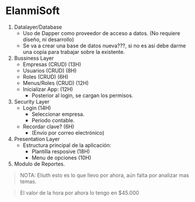# ElanmiSoft

1. Datalayer/Database
   - Uso de Dapper como proveedor de acceso a datos. (No requiere diseño, ni desarrollo)
   - Se va a crear una base de datos nueva???, si no es asi debe darme una copia para trabajar sobre la existente.
2. Bussiness Layer
   - Empresas     (CRUD)   (13H)
   - Usuarios     (CRUD)   (8H)
   - Roles        (CRUD)   (6H)
   - Menus/Roles  (CRUD)   (12H)
   - Inicializar App:      (12H)
     - Posterior al login, se cargan los permisos.
3. Security Layer
   - Login                 (14H)
     - Seleccionar empresa.
     - Periodo contable.
   - Recordar clave?       (6H)
     - (Envío por correo electrónico)
4. Presentation Layer
   - Estructura principal de la aplicación:
      - Plantilla resposive   (18H)
      - Menu de opciones      (10H)
5. Modulo de Reportes.


> NOTA: Eliuth esto es lo que llevo por ahora, aún falta por analizar mas temas.

> El valor de la hora por ahora lo tengo en $45.000

